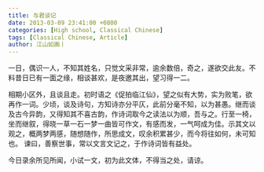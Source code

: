 ```yaml
---
title: 与君谈记
date: 2013-03-09 23:41:00 +0800
categories: [High school, Classical Chinese]
tags: [Classical Chinese, Article]
author: 江山如画丨
---
```


一日，偶识一人，不知其姓名，只觉文采非常，逾余数倍，奇之，遂欲交此友。不料昔日已有一面之缘，相谈甚欢，是夜邀其出，望习得一二。

相期小区外，且谈且走。初时语之《促拍临江仙》，望之似有大势，实为败笔，欲再作一词。少顷，谈及诗句，方知诗亦分平仄，此前分毫不知，以为甚愚。继而谈及古今异韵，又得知其不喜古韵，作诗词取今之读法以为顺，吾与之。行至一椅，坐而继叙，得晓一草一石一梦一曲皆可作文，有感而发，一气呵成为佳。示其文以观之，概两梦两感，随想随作，所思成文，叹余积累甚少，而今将往如何，未可知也。 谏曰，善察世事，常以文言文记之，于作诗词皆有益处。

今日录余所见所闻，小试一文，初为此文体，不得当之处，请谅。